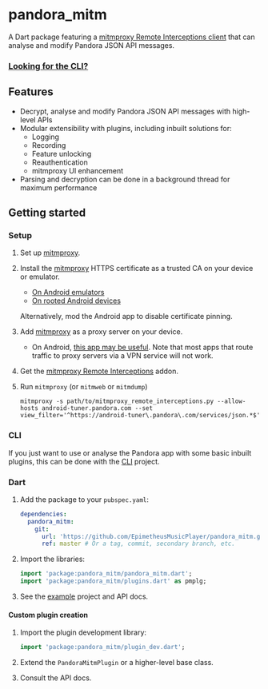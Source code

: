 # pandora_mitm

A Dart package featuring a [mitmproxy Remote Interceptions client][ri] that can analyse and modify Pandora JSON API messages.

### [Looking for the CLI?][cli]

## Features

- Decrypt, analyse and modify Pandora JSON API messages with high-level APIs
- Modular extensibility with plugins, including inbuilt solutions for:
  - Logging
  - Recording
  - Feature unlocking
  - Reauthentication
  - mitmproxy UI enhancement
- Parsing and decryption can be done in a background thread for maximum performance

## Getting started

### Setup

1. Set up [mitmproxy].
2. Install the [mitmproxy] HTTPS certificate as a trusted CA on your device or emulator.
   - [On Android emulators](https://docs.mitmproxy.org/stable/howto-install-system-trusted-ca-android)
   - [On rooted Android devices](https://github.com/NVISOsecurity/MagiskTrustUserCerts)

   Alternatively, mod the Android app to disable certificate pinning.
3. Add [mitmproxy] as a proxy server on your device.
   - On Android, [this app may be useful](https://github.com/theappbusiness/android-proxy-toggle).
     Note that most apps that route traffic to proxy servers via a VPN service will not work.
4. Get the [mitmproxy Remote Interceptions][ri] addon.
5. Run `mitmproxy` (or `mitmweb` or `mitmdump`)
   ```shell
   mitmproxy -s path/to/mitmproxy_remote_interceptions.py --allow-hosts android-tuner.pandora.com --set view_filter='^https://android-tuner\.pandora\.com/services/json.*$'
   ```

### CLI

If you just want to use or analyse the Pandora app with some basic inbuilt plugins, this can be done with the [CLI][cli]
project.

### Dart

1. Add the package to your `pubspec.yaml`:
   ```yaml
   dependencies:
     pandora_mitm:
       git:
         url: 'https://github.com/EpimetheusMusicPlayer/pandora_mitm.git'
         ref: master # Or a tag, commit, secondary branch, etc.
   ```
2. Import the libraries:
   ```dart
   import 'package:pandora_mitm/pandora_mitm.dart';
   import 'package:pandora_mitm/plugins.dart' as pmplg;
   ```
4. See the [example](example/pandora_mitm_example.dart) project and API docs.

#### Custom plugin creation

1. Import the plugin development library:
   ```dart
   import 'package:pandora_mitm/plugin_dev.dart';
   ```

2. Extend the `PandoraMitmPlugin` or a higher-level base class.
3. Consult the API docs.

[cli]: ../pandora_mitm_cli
[mitmproxy]: https://mitmproxy.org
[ri]: https://github.com/hacker1024/mitmproxy_remote_interceptions
